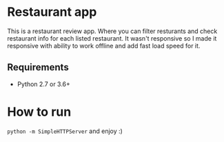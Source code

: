 # Restaurant app 
This is a restaurant review app. Where you can filter resturants and check restaurant info for each listed restaurant. 
It wasn't responsive so I made it responsive with ability to work offline and add fast load speed for it. 

## Requirements 
* Python 2.7 or 3.6+

# How to run 
`python -m SimpleHTTPServer` and enjoy :) 